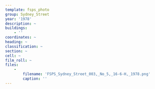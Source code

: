 ```yaml
---
template: fsps_photo
group: Sydney_Street
year: '1978'
description: ~
buildings:
    - ''
coordinates: ~
heading: ~
classification: ~
section: ~
cell: ~
film_roll: ~
files:
    -
        filename: 'FSPS_Sydney_Street_003,_No_5,_16-6-H,_1978.png'
        caption: ''
---
```

